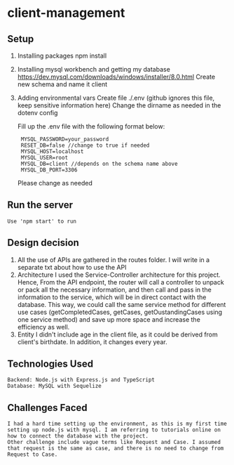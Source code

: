 # client-management

## Setup

1. Installing packages
    npm install <package>
2. Installing mysql workbench and getting my database
    https://dev.mysql.com/downloads/windows/installer/8.0.html
        Create new schema and name it client
3. Adding environmental vars
    Create file ./.env (github ignores this file, keep sensitive information here)
    Change the dirname as needed in the dotenv config

    Fill up the .env file with the following format below:

        MYSQL_PASSWORD=your_password
        RESET_DB=false //change to true if needed
        MYSQL_HOST=localhost
        MYSQL_USER=root
        MYSQL_DB=client //depends on the schema name above
        MYSQL_DB_PORT=3306

    Please change as needed

## Run the server 
    Use 'npm start' to run

## Design decision
1. All the use of APIs are gathered in the routes folder. 
    I will write in a separate txt about how to use the API
2. Architecture
    I used the Service-Controller architecture for this project. 
    Hence, From the API endpoint, the router will call a controller to unpack or pack all the necessary information, and then call and pass in the information to the service, which will be in direct contact with the database.
    This way, we could call the same service method for different use cases (getCompletedCases, getCases, getOustandingCases using one service method) and save up more space and increase the efficiency as well. 
3. Entity
    I didn't include age in the client file, as it could be derived from client's birthdate. In addition, it changes every year. 

## Technologies Used
    Backend: Node.js with Express.js and TypeScript
    Database: MySQL with Sequelize

## Challenges Faced
    I had a hard time setting up the environment, as this is my first time setting up node.js with mysql. I am referring to tutorials online on how to connect the database with the project. 
    Other challenge include vague terms like Request and Case. I assumed that request is the same as case, and there is no need to change from Request to Case. 
